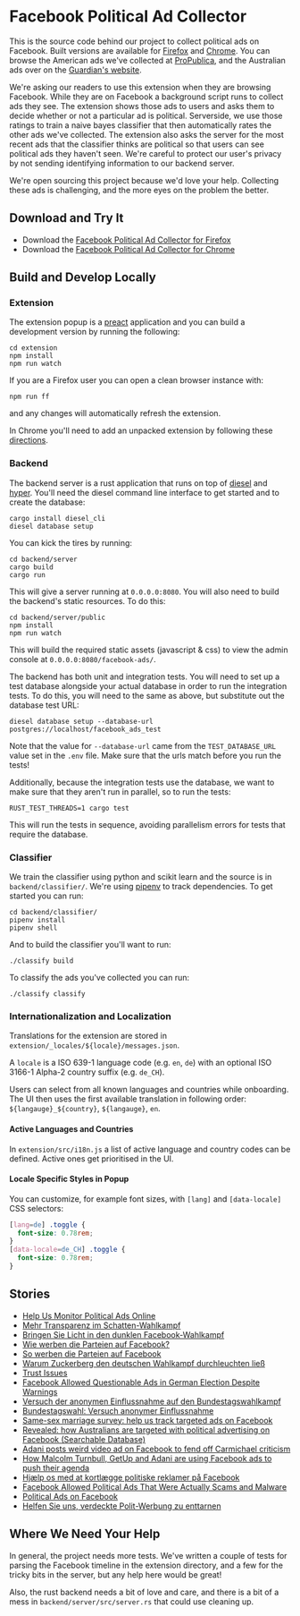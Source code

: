 # Facebook Political Ad Collector

This is the source code behind our project to collect political ads on Facebook. Built versions are available for [Firefox](https://addons.mozilla.org/en-US/firefox/addon/facebook-ad-collector/) and [Chrome](https://chrome.google.com/webstore/detail/facebook-political-ad-col/enliecaalhkhhihcmnbjfmmjkljlcinl). You can browse the American ads we've collected at [ProPublica](http://projects.propublica.org/facebook-ads/), and the Australian ads over on the [Guardian's website](https://www.theguardian.com/technology/ng-interactive/2017/oct/25/revealed-how-australians-are-targeted-with-political-advertising-on-facebook).

We're asking our readers to use this extension when they are browsing Facebook. While they are on Facebook a background script runs to collect ads they see. The extension shows those ads to users and asks them to decide whether or not a particular ad is political. Serverside, we use those ratings to train a naive bayes classifier that then automatically rates the other ads we've collected. The extension also asks the server for the most recent ads that the classifier thinks are political so that users can see political ads they haven't seen. We're careful to protect our user's privacy by not sending identifying information to our backend server.

We're open sourcing this project because we'd love your help. Collecting these ads is challenging, and the more eyes on the problem the better.

## Download and Try It

* Download the [Facebook Political Ad Collector for Firefox](https://addons.mozilla.org/en-US/firefox/addon/facebook-ad-collector/)
* Download the [Facebook Political Ad Collector for Chrome](https://chrome.google.com/webstore/detail/facebook-political-ad-col/enliecaalhkhhihcmnbjfmmjkljlcinl?hl=en)

## Build and Develop Locally

### Extension

The extension popup is a [preact](https://preactjs.com/) application and you can build a development version by running the following:

    cd extension
    npm install
    npm run watch

If you are a Firefox user you can open a clean browser instance with:

    npm run ff

and any changes will automatically refresh the extension.

In Chrome you'll need to add an unpacked extension by following these [directions](https://developer.chrome.com/extensions/getstarted).

### Backend

The backend server is a rust application that runs on top of [diesel](https://diesel.rs) and [hyper](https://hyper.rs/). You'll need the diesel command line interface to get started and to create the database:

    cargo install diesel_cli
    diesel database setup

You can kick the tires by running:

    cd backend/server
    cargo build
    cargo run

This will give a server running at `0.0.0.0:8080`. You will also need to build the backend's static resources. To do this:

    cd backend/server/public
    npm install
    npm run watch

This will build the required static assets (javascript & css) to view the admin console at `0.0.0.0:8080/facebook-ads/`.

The backend has both unit and integration tests. You will need to set up a test database alongside your actual database in order to run the integration tests. To do this, you will need to the same as above, but substitute out the database test URL:

    diesel database setup --database-url postgres://localhost/facebook_ads_test

Note that the value for `--database-url` came from the `TEST_DATABASE_URL` value set in the `.env` file. Make sure that the urls match before you run the tests!

Additionally, because the integration tests use the database, we want to make sure that they aren't run in parallel, so to run the tests:

    RUST_TEST_THREADS=1 cargo test

This will run the tests in sequence, avoiding parallelism errors for tests that require the database.

### Classifier

We train the classifier using python and scikit learn and the source is in `backend/classifier/`. We're using [pipenv](http://docs.pipenv.org/en/latest/) to track dependencies. To get started you can run:

    cd backend/classifier/
    pipenv install
    pipenv shell

And to build the classifier you'll want to run:

    ./classify build

To classify the ads you've collected you can run:

    ./classify classify

### Internationalization and Localization

Translations for the extension are stored in `extension/_locales/${locale}/messages.json`.

A `locale` is a ISO 639-1 language code (e.g. `en`, `de`) with an optional ISO 3166-1 Alpha-2 country suffix (e.g. `de_CH`).

Users can select from all known languages and countries while onboarding. The UI then uses the first available translation in following order: `${langauge}_${country}`, `${langauge}`, `en`.

#### Active Languages and Countries

In `extension/src/i18n.js` a list of active language and country codes can be defined. Active ones get prioritised in the UI.

#### Locale Specific Styles in Popup

You can customize, for example font sizes, with `[lang]` and `[data-locale]` CSS selectors:

```css
[lang=de] .toggle {
  font-size: 0.78rem;
}
[data-locale=de_CH] .toggle {
  font-size: 0.78rem;
}
```

## Stories

* [Help Us Monitor Political Ads Online](https://www.propublica.org/article/help-us-monitor-political-ads-online)
* [Mehr Transparenz im Schatten-Wahlkampf](http://faktenfinder.tagesschau.de/wahlkampf-facebook-dark-ads-101.html)
* [Bringen Sie Licht in den dunklen Facebook-Wahlkampf](http://www.sueddeutsche.de/digital/bundestagswahl-bringen-sie-licht-in-den-dunklen-facebook-wahlkampf-1.3656582)
* [Wie werben die Parteien auf Facebook?](http://www.spiegel.de/netzwelt/games/facebook-political-ad-collector-plugin-sammelt-wahlwerbung-auf-facebook-ein-a-1166566.html)
* [So werben die Parteien auf Facebook](http://www.spiegel.de/netzwelt/web/facebook-political-ad-collector-parteienwerbung-auf-facebook-im-ueberblick-a-1169154.html)
* [Warum Zuckerberg den deutschen Wahlkampf durchleuchten ließ ](http://www.sueddeutsche.de/digital/werbung-auf-facebook-und-google-warum-zuckerberg-den-deutschen-wahlkampf-durchleuchten-liess-1.3679603)
* [Trust Issues](https://www.wnyc.org/story/on-the-media-2017-09-22/)
* [Facebook Allowed Questionable Ads in German Election Despite Warnings](https://www.propublica.org/article/facebook-allowed-questionable-ads-in-german-election-despite-warnings)
* [Versuch der anonymen Einflussnahme auf den Bundestagswahlkampf](http://www.sueddeutsche.de/digital/facebook-versuch-der-anonymen-einflussnahme-auf-den-bundestagswahlkampf-1.3713694)
* [Bundestagswahl: Versuch anonymer Einflussnahme](https://www.ndr.de/fernsehen/sendungen/zapp/Greenwatch-Versuch-anonymer-Einflussnahme,greenwatch100.html)
* [Same-sex marriage survey: help us track targeted ads on Facebook ](https://www.theguardian.com/australia-news/2017/oct/17/same-sex-marriage-survey-help-track-targeted-ads-facebook)
* [Revealed: how Australians are targeted with political advertising on Facebook (Searchable Database)](https://www.theguardian.com/technology/ng-interactive/2017/oct/25/revealed-how-australians-are-targeted-with-political-advertising-on-facebook)
* [Adani posts weird video ad on Facebook to fend off Carmichael criticism](https://www.theguardian.com/business/2017/oct/21/adani-posts-weird-video-ad-on-facebook-to-fend-off-carmichael-criticism)
* [How Malcolm Turnbull, GetUp and Adani are using Facebook ads to push their agenda](https://www.theguardian.com/technology/2017/oct/25/how-malcolm-turnbull-getup-and-adani-are-using-facebook-ads-to-push-their-agenda)
* [Hjælp os med at kortlægge politiske reklamer på Facebook](https://www.information.dk/indland/2017/11/hjaelp-kortlaegge-politiske-reklamer-paa-facebook)
* [Facebook Allowed Political Ads That Were Actually Scams and Malware](https://www.propublica.org/article/facebook-political-ads-malware-scams-misleading)
* [Political Ads on Facebook](http://projects.propublica.org/facebook-ads/)
* [Helfen Sie uns, verdeckte Polit-Werbung zu enttarnen](https://www.republik.ch/updates/polit-werbung-enttarnen)


## Where We Need Your Help

In general, the project needs more tests. We've written a couple of tests for parsing the Facebook timeline in the extension directory, and a few for the tricky bits in the server, but any help here would be great!

Also, the rust backend needs a bit of love and care, and there is a bit of a mess in `backend/server/src/server.rs` that could use cleaning up.
